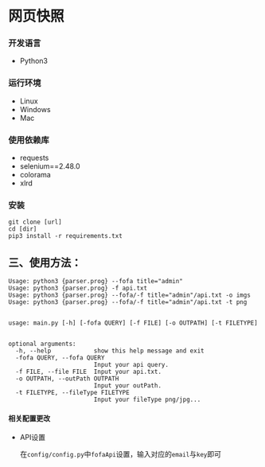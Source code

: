 # 网页快照

### 开发语言

* Python3

### 运行环境

* Linux
* Windows
* Mac

### 使用依赖库

* requests
* selenium==2.48.0
* colorama
* xlrd


### 安装
	git clone [url]
	cd [dir]
	pip3 install -r requirements.txt

## 三、使用方法：

```
Usage: python3 {parser.prog} --fofa title="admin"
Usage: python3 {parser.prog} -f api.txt
Usage: python3 {parser.prog} --fofa/-f title="admin"/api.txt -o imgs
Usage: python3 {parser.prog} --fofa/-f title="admin"/api.txt -t png


usage: main.py [-h] [-fofa QUERY] [-f FILE] [-o OUTPATH] [-t FILETYPE]


optional arguments:
  -h, --help            show this help message and exit
  -fofa QUERY, --fofa QUERY
                        Input your api query.
  -f FILE, --file FILE  Input your api.txt.
  -o OUTPATH, --outPath OUTPATH
                        Input your outPath.
  -t FILETYPE, --fileType FILETYPE
                        Input your fileType png/jpg...
```
#### 相关配置更改

* API设置
  
  在`config/config.py`中`fofaApi`设置，输入对应的`email`与`key`即可
